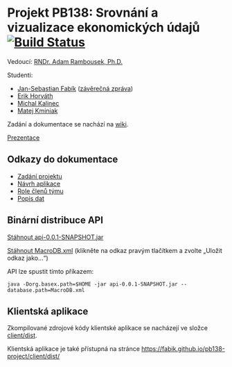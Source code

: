 # Projekt PB138: Srovnání a vizualizace ekonomických údajů [![Build Status](https://travis-ci.org/fabik/pb138-project.svg?branch=master)](https://travis-ci.org/fabik/pb138-project)

Vedoucí: [RNDr. Adam Rambousek, Ph.D.](https://is.muni.cz/auth/osoba/60380)

Studenti:
- [Jan-Sebastian Fabík](https://is.muni.cz/auth/osoba/433385) ([závěrečná zpráva](report/fabik.html))
- [Erik Horváth](https://is.muni.cz/auth/osoba/445426)
- [Michal Kalinec](https://is.muni.cz/auth/osoba/444505)
- [Matej Kminiak](https://is.muni.cz/auth/osoba/444487)

Zadání a dokumentace se nachází na [wiki](https://github.com/fabik/pb138-project/wiki).

[Prezentace](https://docs.google.com/presentation/d/1YBV20AoFXUpHA9zRh6vIg_dJr_ZMUT7VgbGj69w3sMs/edit)

## Odkazy do dokumentace

- [Zadání projektu](https://github.com/fabik/pb138-project/wiki)
- [Návrh aplikace](https://github.com/fabik/pb138-project/wiki/N%C3%A1vrh-aplikace)
- [Role členů týmu](https://github.com/fabik/pb138-project/wiki/Role-%C4%8Dlen%C5%AF-t%C3%BDmu)
- [Popis dat](https://github.com/fabik/pb138-project/wiki/Data)

## Binární distribuce API

[Stáhnout api-0.0.1-SNAPSHOT.jar](https://fabik.github.io/pb138-project/api/build/libs/api-0.0.1-SNAPSHOT.jar)

[Stáhnout MacroDB.xml](https://fabik.github.io/pb138-project/data/MacroDB.xml) (klikněte na odkaz pravým tlačítkem a zvolte „Uložit odkaz jako...“)

API lze spustit tímto příkazem:

```
java -Dorg.basex.path=$HOME -jar api-0.0.1-SNAPSHOT.jar --database.path=MacroDB.xml
```

## Klientská aplikace

Zkompilované zdrojové kódy klientské aplikace se nacházejí ve složce [client/dist](client/dist).

Klientská aplikace je také přístupná na stránce https://fabik.github.io/pb138-project/client/dist/
